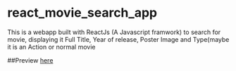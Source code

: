 # react_movie_search_app
This is a webapp built with ReactJs (A Javascript framwork) to search for movie, displaying it Full Title, Year of release, Poster Image and Type(maybe it is an Action or normal movie

##Preview <a href="https://cine-react-app.netlify.app/">here</a>
